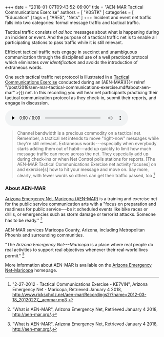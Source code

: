 +++
date = "2018-01-07T09:43:52-06:00"
title = "AEN-MAR Tactical Communications Exercise"
authors = [ "K0STK" ]
categories = [ "Education" ]
tags = [ "ARES", "Nets" ]
+++
Incident and event net traffic falls into two categories: formal message
traffic and tactical traffic. 

Tactical traffic consists of *ad hoc* messages about what is happening
during an incident or event. And the purpose of a tactical traffic net
is to enable all participating stations to pass traffic while it is
still relevant.

Efficient tactical traffic nets engage in succinct and unambiguous
communication through the disciplined use of a well practiced protocol
which eliminates *over identification* and avoids the introduction of
extraneous words.

One such tactical traffic net protocol is illustrated in a
[Tactical Communications Exercise](http://www.rickscholz.net/aen-mar/Recordings2/?name=2012-03-18_20120227__aenmar.mp3)
conducted during an 
 [AEN-MAR]({{< relref "/post/2018/aen-mar-tactical-communications-exercise.md#about-aen-mar" >}})
net. In this recording you will hear net participants practicing their tactical communication protocol as they check-in, submit their reports, and engage in discussion.

<audio style="width:80%;" controls preload="none"> <source src="http://www.rickscholz.net/aen-mar/Recordings2/media/2012-03-18_20120227__aenmar.mp3" type="audio/mpeg">

>Channel bandwidth is a precious commodity on a tactical net. Remember,
a tactical net intends to move "right-now" messages while they're still
relevant. Extraneous words---especially when everybody starts adding
them out of habit---add up quickly to limit how much message traffic
can move across the net. They especially add up during check-ins or
when Net Control polls stations for reports. [The AEN-MAR Tactical
Communications Exercise net activity focuses] on and exercise[s] how to
hit your message and move on. Say more, clearly, with fewer words so
others can get their traffic passed, too [^1]

<!--more-->

[^1]: "2-27-2012 - Tactical Communications Exercise - KE7VIN", Arizona Emergency Net - Maricopa, Retrieved January 4 2018, http://www.rickscholz.net/aen-mar/Recordings2/?name=2012-03-18_20120227__aenmar.mp3.

### About AEN-MAR

[Arizona Emergency Net-Maricopa (AEN-MAR)](http://aen-mar.org/) is a training
and exercise net for the public service communication arts with a "focus on
preparation and readiness for public service---be it scheduled events
like bike races or drills, or emergencies such as storm damage or terrorist
attacks. Someone has to be ready." [^2]

AEN-MAR services Maricopa County, Arizona, including Metropolitan
Phoenix and surrounding communities.

"The *Arizona Emergency Net---Maricopa* is a place where real people do
real activities to support real objectives whenever their real-world
lives permit." [^2]

More information about AEN-MAR is available on the
[Arizona Emergency Net-Maricopa](http://aen-mar.org/) homepage.

[^2]: "What is AEN-MAR", Arizona Emergency Net, Retrieved January 4 2018, http://aen-mar.org/.
